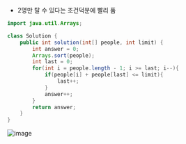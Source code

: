 - 2명만 탈 수 있다는 조건덕분에 빨리 품
```java
import java.util.Arrays;

class Solution {
    public int solution(int[] people, int limit) {
        int answer = 0;
        Arrays.sort(people);
        int last = 0;
        for(int i = people.length - 1; i >= last; i--){
            if(people[i] + people[last] <= limit){
                last++;
            }
            answer++;
        }
        return answer;
    }
}
```
![image](https://user-images.githubusercontent.com/92290312/227099027-3ab0ece0-6305-4553-bc87-9e9de4ab444c.png)
